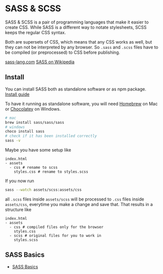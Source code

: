 # SASS & SCSS

SASS & SCSS is a pair of programming languages that make it easier to create CSS. While SASS is a different way to notate stylesheets, SCSS keeps the regular CSS syntax.

Both are supersets of CSS, which means that any CSS works as well, but they can not be interpreted by any browser. So `.sass` and `.scss` files have to be compiled (or preprocessed) to CSS before publishing.

[sass-lang.com](https://sass-lang.com)
[SASS on Wikipedia](https://de.wikipedia.org/wiki/Sass_(Stylesheet-Sprache))

## Install

You can install SASS both as standalone software or as npm package.
[Install guide](https://sass-lang.com/install)

To have it running as standalone software, you will need [Homebrew](https://brew.sh) on Mac or [Chocolatey](https://chocolatey.org) on Windows.

```bash
# mac
brew install sass/sass/sass
# windows
choco install sass
# check if it has been installed correctly
sass -v
```

Maybe you have some setup like
```
index.html
- assets
  - css # rename to scss
    styles.css # rename to styles.scss
```
If you now run
```bash
sass --watch assets/scss:assets/css
```
all `.scss` files inside `assets/scss` will be processed to `.css` files inside `assets/css`, everytime you make a change and save that. That results in a structure like
```
index.html
- assets
  - css # compiled files only for the browser
    styles.css
  - scss # original files for you to work in
    styles.scss
```

## SASS Basics

- [SASS Basics](https://sass-lang.com/guide)
